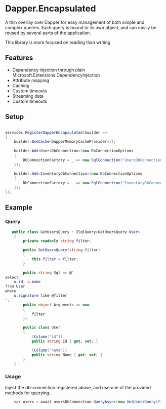 ﻿# Dapper.Encapsulated

A thin overlay over Dapper for easy management of both simple and complex queries. Each query is bound to its own object, and can easily be reused by several parts of the application.

This library is more focused on reading than writing.

## Features
- Dependency injection through plain Microsoft.Extensions.DependencyInjection
- Attribute mapping
- Caching 
- Custom timeouts
- Streaming data
- Custom timeouts

## Setup

```csharp

services.RegisterDapperEncapsulated(builder =>
{
    builder.UseCache<DapperMemoryCacheProvider>();
                
    builder.Add<UsersDbConnection>(new DbConnectionOptions
    {
        DbConnectionFactory = _ => new SqlConnection("UsersDbConnection"),
    });
                
    builder.Add<InventoryDbConnection>(new DbConnectionOptions
    {
        DbConnectionFactory = _ => new SqlConnection("InventoryDbConnection"),
    });
});

```

## Example

### Query

```csharp
   public class GetUsersQuery : ISqlQuery<GetUsersQuery.User>
    {
        private readonly string filter;

        public GetUsersQuery(string filter)
        {
            this.filter = filter;
        }

        public string Sql => @"
select 
    u.id, u.name 
from User 
where 
    u.signature like @filter
";
        public object Arguments => new
        {
            filter
        };

        public class User
        {
            [Column("id")]
            public string Id { get; set; }

            [Column("name")]
            public string Name { get; set; }
        }
    }
```

### Usage
Inject the db-connection registered above, and use one of the provided methods for querying..
```csharp
    var users = await usersDbConnection.QueryAsync(new GetUsersQuery(filter: "tom"), cancellationToken);
```